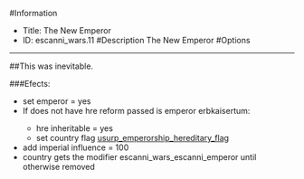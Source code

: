 #Information
 - Title: The New Emperor
 - ID: escanni_wars.11
#Description
The New Emperor
#Options

___
##This was inevitable.

###Efects:<ul><li>set emperor = yes</li><li>If does not have hre reform passed is emperor erbkaisertum:</li><ul><li>hre inheritable = yes</li><li>set country flag [usurp_emperorship_hereditary_flag](../flags/usurp_emperorship_hereditary_flag.md)</li></ul><li>add imperial influence = 100</li><li>country gets the modifier escanni_wars_escanni_emperor until otherwise removed</li></ul>
